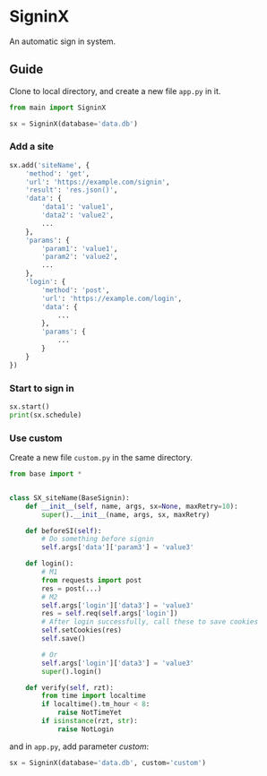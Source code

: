 # SigninX
An automatic sign in system.

## Guide
Clone to local directory, and create a new file `app.py` in it.
```py
from main import SigninX

sx = SigninX(database='data.db')
```

### Add a site
```py
sx.add('siteName', {
    'method': 'get',
    'url': 'https://example.com/signin',
    'result': 'res.json()',
    'data': {
        'data1': 'value1',
        'data2': 'value2',
        ...
    },
    'params': {
        'param1': 'value1',
        'param2': 'value2',
        ...
    },
    'login': {
        'method': 'post',
        'url': 'https://example.com/login',
        'data': {
            ...
        },
        'params': {
            ...
        }
    }
})
```

### Start to sign in
```py
sx.start()
print(sx.schedule)
```

### Use custom
Create a new file `custom.py` in the same directory.
```py
from base import *


class SX_siteName(BaseSignin):
    def __init__(self, name, args, sx=None, maxRetry=10):
        super().__init__(name, args, sx, maxRetry)

    def beforeSI(self):
        # Do something before signin
        self.args['data']['param3'] = 'value3'

    def login():
        # M1
        from requests import post
        res = post(...)
        # M2
        self.args['login']['data3'] = 'value3'
        res = self.req(self.args['login'])
        # After login successfully, call these to save cookies
        self.setCookies(res)
        self.save()

        # Or
        self.args['login']['data3'] = 'value3'
        super().login()

    def verify(self, rzt):
        from time import localtime
        if localtime().tm_hour < 8:
            raise NotTimeYet
        if isinstance(rzt, str):
            raise NotLogin
```
and in `app.py`, add parameter *custom*:
```py
sx = SigninX(database='data.db', custom='custom')
```